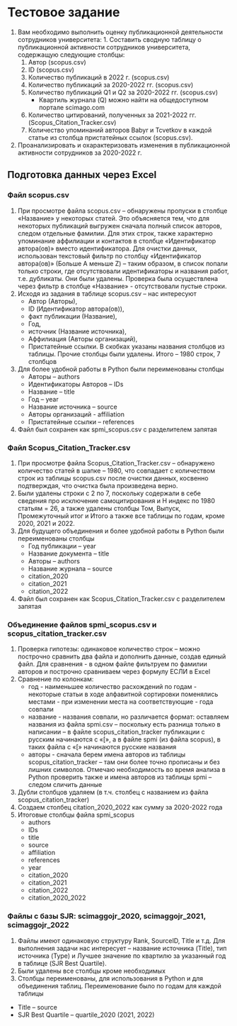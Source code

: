 # Тестовое задание 

1. Вам необходимо выполнить оценку публикационной деятельности сотрудников университета: 1.	Составить сводную таблицу о публикационной активности сотрудников университета, содержащую следующие столбцы:
    1.	Автор (scopus.csv)
    2.	ID (scopus.csv)
    3.	Количество публикаций в 2022 г. (scopus.csv)
    4.	Количество публикаций за 2020-2022 гг. (scopus.csv)
    5.	Количество публикаций Q1 и Q2 за 2020-2022 гг. (scopus.csv)
        -	Квартиль журнала (Q) можно найти на общедоступном портале scimago.com
    6.	Количество цитирований, полученных за 2021-2022 гг. (Scopus_Citation_Tracker.csv)
    7.	Количество упоминаний авторов Babyr и Tcvetkov в каждой статье из столбца пристатейных ссылок (scopus.csv).
2.	Проанализировать и охарактеризовать изменения в публикационной активности сотрудников за 2020-2022 г.

## Подготовка данных через Excel
### Файл scopus.csv
1.	При просмотре файла scopus.csv – обнаружены пропуски в столбце «Название» у некоторых статей. Это объясняется тем, что для некоторых публикаций выгружен сначала полный список авторов, следом отдельные фамилии. Для этих строк, также характерно упоминание аффилиации и контактов в столбце «Идентификатор автора(ов)» вместо идентификатора. Для очистки данных, использован текстовый фильтр по столбцу «Идентификатор автора(ов)» (Больше A меньше Z) – таким образом, в список попали только строки, где отсутствовали идентификаторы и названия работ, т.е. дубликаты. Они были удалены. Проверка была осуществлена через фильтр в столбце «Название» - отсутствовали пустые строки. 
2.	Исходя из задания в таблице scopus.csv – нас интересуют 
    -	Автор (Авторы), 
    -	ID (Идентификатор автора(ов)), 
    -	факт публикации (Название), 
    -	Год, 
    -	источник (Название источника), 
    -	Аффилиация (Авторы организаций),  
    -	Пристатейные ссылки.
В скобках указаны названия столбцов из таблицы. Прочие столбцы были удалены. Итого – 1980 строк, 7 столбцов
3.	Для более удобной работы в Python были переименованы столбцы 
    -	Авторы – authors 
    -	Идентификаторы Авторов – IDs 
    -	Название – title 
    -	Год – year
    -	Название источника – source
    -	Авторы организаций - affiliation
    -	Пристатейные ссылки – references 
4.	Файл был сохранен как spmi_scopus.csv с разделителем запятая

### Файл Scopus_Citation_Tracker.csv
1.	При просмотре файла Scopus_Citation_Tracker.csv – обнаружено количество статей в шапке – 1980, что совпадает с количеством строк из таблицы scopus.csv после очистки данных, косвенно подтверждая, что очистка была произведена верно.
2.	Были удалены строки с 2 по 7, поскольку содержали в себе сведения про исключение самоцитирования и H индекс по 1980 статьям = 26, а также удалены столбцы Том, Выпуск, Промежуточный итог и Итого а также все таблицы по годам, кроме 2020, 2021 и 2022.
3.	Для будущего объединения и более удобной работы в Python были переименованы столбцы 
    -	Год публикации – year
    -	Название документа – title 
    -	Авторы – authors 
    -	Название журнала – source
    -	citation_2020
    -	citation_2021
    -	citation_2022
5.	Файл был сохранен как Scopus_Citation_Tracker.csv с разделителем запятая

### Объединение файлов spmi_scopus.csv и scopus_citation_tracker.csv
1.	Проверка гипотезы: одинаковое количество строк – можно построчно сравнить два файла и дополнить данные, создав единый файл. Для сравнения - в одном файле фильтруем по фамилии авторов и построчно сравниваем через формулу ЕСЛИ в Excel
2.	Сравнение по колонкам:
    -	год - наименьшее количество расхождений по годам - некоторые статьи в ходе алфавитной сортировки поменялись местами - при изменении места на соответствующие - года совпали
    -	название - названия совпали, но различается формат: оставляем названия из файла spmi.csv – поскольку есть разница только в написании – в файле scopus_citation_tracker публикации с русским начинаются с «[», а в файле spmi (из файла scopus), в таких файла с «[» начинаются русские названия
    -	авторы - сначала берем имена авторов из таблицы scopus_citation_tracker – там они более точно прописаны и без лишних символов. Отмечаю необходимость  во время анализа в Python проверить также и имена авторов из таблицы spmi – следом сличить данные
3.	Дубли столбцов удаляем (в т.ч. столбец с названием из файла scopus_citation_tracker)
4.	Создаем столбец citation_2020_2022 как сумму за 2020-2022 года
5.	Итоговые столбцы файла spmi_scopus
    -	authors
    -	IDs
    -	title
    -	source
    -	affiliation
    -	references
    -	year
    -	citation_2020
    -	citation_2021
    -	citation_2022
    -	citation_2020_2022
### Файлы с базы SJR: scimaggojr_2020, scimaggojr_2021, scimaggojr_2022
1.	Файлы имеют одинаковую структуру Rank, SourceID, Title и т.д. Для выполнения задачи нас интересует – название источника (Title), тип источника (Type) и Лучшее значение по квартилю за указанный год в таблице (SJR Best Quartile). 
2.	Были удалены все столбцы кроме необходимых
3.	Столбцы переименованы, для использования в Python и для объединения таблиц. Переименование было по годам для каждой таблицы
   -	Title – source
   -	SJR Best Quartile – quartile_2020 (2021, 2022) 



















